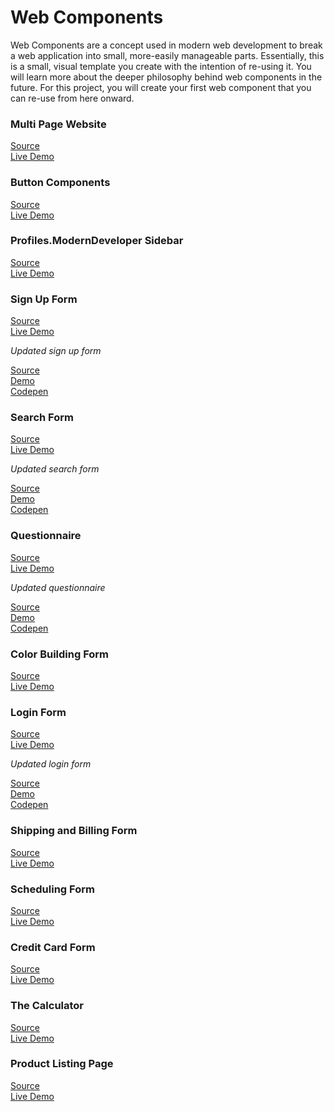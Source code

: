# Web Components

Web Components are a concept used in modern web development to break a web application into small, more-easily manageable parts. Essentially, this is a small, visual template you create with the intention of re-using it. You will learn more about the deeper philosophy behind web components in the future. For this project, you will create your first web component that you can re-use from here onward.  

### Multi Page Website
[Source](https://github.com/andrewatts85/multi-page-website)  
[Live Demo](https://andrewatts85.github.io/multi-page-website/)

### Button Components
[Source](https://github.com/andrewatts85/web-components/tree/master/components/buttons)  
[Live Demo](https://andrewatts85.github.io/web-components/components/buttons/)

### Profiles.ModernDeveloper Sidebar
[Source](https://github.com/andrewatts85/profile-card)  
[Live Demo](https://andrewatts85.github.io/profile-card/)

### Sign Up Form
[Source](https://github.com/andrewatts85/sign-up-form)  
[Live Demo](https://andrewatts85.github.io/sign-up-form/)

*Updated sign up form*  

[Source](https://github.com/andrewatts85/flex-sign-up-form)  
[Demo](https://andrewatts85.github.io/flex-sign-up-form/)  
[Codepen](http://codepen.io/andrewatts85/pen/MpXpGV)  

### Search Form
[Source](https://github.com/andrewatts85/search-form)  
[Live Demo](https://andrewatts85.github.io/search-form/)  

*Updated search form*  

[Source](https://github.com/andrewatts85/flex-search-bar)  
[Demo](https://andrewatts85.github.io/flex-search-bar/)  
[Codepen](http://codepen.io/andrewatts85/pen/vxVjWa)  

### Questionnaire

[Source](https://github.com/andrewatts85/questionnaire)  
[Live Demo](https://andrewatts85.github.io/questionnaire/)

*Updated questionnaire*  

[Source](https://github.com/andrewatts85/flex-questionnaire-form)  
[Demo](https://andrewatts85.github.io/flex-questionnaire-form/)  
[Codepen](http://codepen.io/andrewatts85/pen/EWONRp)  

### Color Building Form

[Source](https://github.com/andrewatts85/color-building-form)  
[Live Demo](https://andrewatts85.github.io/color-building-form/)

### Login Form 

[Source](https://github.com/andrewatts85/login-form)  
[Live Demo](https://andrewatts85.github.io/login-form/)  

*Updated login form*  

[Source](https://github.com/andrewatts85/flex-login-form)  
[Demo](https://andrewatts85.github.io/flex-login-form/)  
[Codepen](http://codepen.io/andrewatts85/pen/NpLVNb)  

### Shipping and Billing Form

[Source](https://github.com/andrewatts85/shipping-and-billing-form)  
[Live Demo](https://andrewatts85.github.io/shipping-and-billing-form/)

### Scheduling Form

[Source](https://github.com/andrewatts85/scheduling-form)  
[Live Demo](https://andrewatts85.github.io/scheduling-form/)

### Credit Card Form

[Source](https://github.com/andrewatts85/credit-card-form)  
[Live Demo](https://andrewatts85.github.io/credit-card-form/)

### The Calculator

[Source](https://github.com/andrewatts85/the-calculator)  
[Live Demo](https://andrewatts85.github.io/the-calculator/)

### Product Listing Page

[Source](https://github.com/andrewatts85/product-listing-page)  
[Live Demo](https://andrewatts85.github.io/product-listing-page/)
